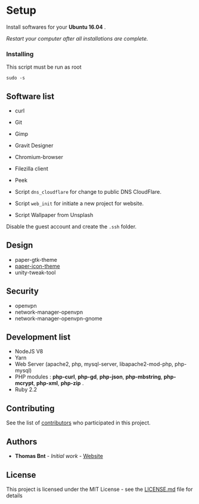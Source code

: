 # Setup

Install softwares for your **Ubuntu 16.04** . 

_Restart your computer after all installations are complete._

### Installing

This script must be run as root

```
sudo -s
```

## Software list

* curl
* Git
* Gimp
* Gravit Designer
* Chromium-browser
* Filezilla client
* Peek 

* Script `dns_cloudflare` for change to public DNS CloudFlare. 
* Script `web_init` for initiate a new project for website.
* Script Wallpaper from Unsplash
  

Disable the guest account and create the `.ssh` folder.

## Design

* paper-gtk-theme
* [paper-icon-theme](https://snwh.org/paper)
* unity-tweak-tool
   
## Security

* openvpn
* network-manager-openvpn
* network-manager-openvpn-gnome

## Development list

* NodeJS V8
* Yarn
* Web Server (apache2, php, mysql-server, libapache2-mod-php, php-mysql)
* PHP modules : **php-curl**, **php-gd**, **php-json**, **php-mbstring**, **php-mcrypt**, **php-xml**, **php-zip** .
* Ruby 2.2

## Contributing

See the list of [contributors](https://github.com/thomasbnt/setup-ubuntu1604/contributors) who participated in this project.

## Authors

* **Thomas Bnt** - *Initial work* - [Website](https://www.thomasbnt.fr/)


## License

This project is licensed under the MIT License - see the [LICENSE.md](LICENSE.md) file for details
